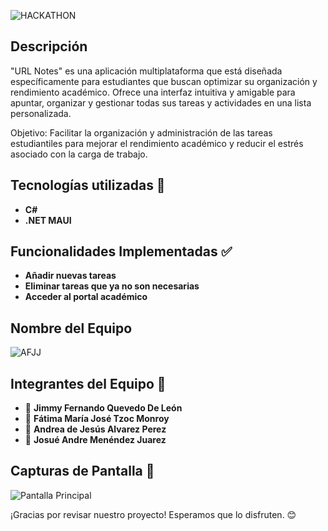 ![HACKATHON](https://i.imgur.com/CsEcXK7.png)

## Descripción
"URL Notes" es una aplicación multiplataforma que está diseñada específicamente para estudiantes que buscan optimizar su organización y rendimiento académico. Ofrece una interfaz intuitiva y amigable para apuntar, organizar y gestionar todas sus tareas y actividades en una lista personalizada.

Objetivo: Facilitar la organización y administración de las tareas estudiantiles para mejorar el rendimiento académico y reducir el estrés asociado con la carga de trabajo.
## Tecnologías utilizadas 🚀
- **C#**
- **.NET MAUI**

## Funcionalidades Implementadas ✅
- **Añadir nuevas tareas**
- **Eliminar tareas que ya no son necesarias**
- **Acceder al portal académico**
 
## Nombre del Equipo
![AFJJ](https://i.imgur.com/EyyAhqE.png)
  
## Integrantes del Equipo 🎉
- 👤 **Jimmy Fernando Quevedo De León**
- 👤 **Fátima María José Tzoc Monroy**
- 👤 **Andrea de Jesús Alvarez Perez**
- 👤 **Josué Andre Menéndez Juarez**


## Capturas de Pantalla 📸
![Pantalla Principal](https://i.imgur.com/GgffmnY.gif)

¡Gracias por revisar nuestro proyecto! Esperamos que lo disfruten. 😊
